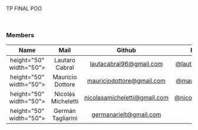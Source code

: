 TP FINAL POO

<br>

### Members

 Name  | Mail | Github | Role
| :-----: | :-----: | :-----: | :-----: |
height="50" width="50">| Lautaro Cabral | lautacabral96@gmail.com | [@lautarocabral](https://github.com/lautarocabral) | DEV
height="50" width="50">| Mauricio Dottore | mauriciodottore@gmail.com | [@mauridottore](https://github.com/mauridottore) | DEV
height="50" width="50">| Nicolás Micheletti | nicolasamicheletti@gmail.com | [@nicomicheletti](https://github.com/nicomicheletti) | DEV
height="50" width="50">| Germán Tagliarini | germanarielt@gmail.com | [@F](https://github.com/) | DEV

